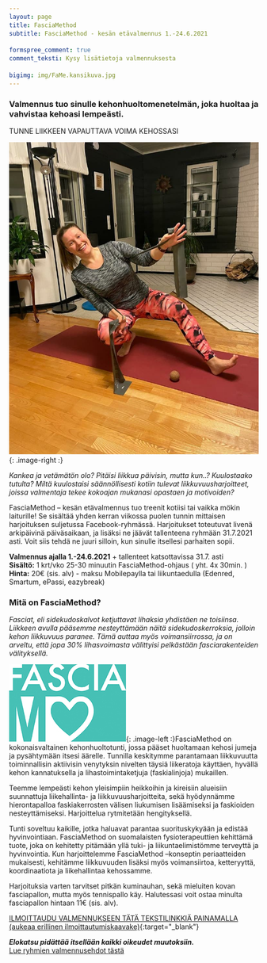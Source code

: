```yaml
---
layout: page
title: FasciaMethod
subtitle: FasciaMethod - kesän etävalmennus 1.-24.6.2021

formspree_comment: true
comment_teksti: Kysy lisätietoja valmennuksesta

bigimg: img/FaMe.kansikuva.jpg
---
```


### Valmennus tuo sinulle kehonhuoltomenetelmän, joka huoltaa ja vahvistaa kehoasi lempeästi.
<p></p>
<p class="otsikkolistapalkki">
TUNNE LIIKKEEN VAPAUTTAVA VOIMA KEHOSSASI
</p>

![fasciamethod](/img/Fame.mainoskuva.jpg "FasciaMethod"){: .image-right :}


*Kankea ja vetämätön olo? Pitäisi liikkua päivisin, mutta kun..? Kuulostaako tutulta?
Miltä kuulostaisi säännöllisesti kotiin tulevat liikkuvuusharjoitteet, joissa valmentaja tekee kokoajan mukanasi opastaen ja motivoiden?*

FasciaMethod – kesän etävalmennus tuo treenit kotiisi tai vaikka mökin laiturille! Se sisältää yhden kerran viikossa puolen tunnin mittaisen harjoituksen suljetussa Facebook-ryhmässä. Harjoitukset toteutuvat livenä arkipäivinä päiväsaikaan, ja lisäksi ne jäävät tallenteena ryhmään 31.7.2021 asti. Voit siis tehdä ne juuri silloin, kun sinulle itsellesi parhaiten sopii.

**Valmennus ajalla 1.-24.6.2021** + tallenteet katsottavissa 31.7. asti <br/>
**Sisältö:** 1 krt/vko 25-30 minuutin FasciaMethod-ohjaus ( yht. 4x 30min. )<br/>
**Hinta:** 20€ (sis. alv) - maksu Mobilepaylla tai liikuntaedulla (Edenred, Smartum, ePassi, eazybreak)

### Mitä on FasciaMethod?


*Fasciat, eli sidekudoskalvot ketjuttavat lihaksia yhdistäen ne toisiinsa. Liikkeen avulla pääsemme nesteyttämään näitä sidekudoskerroksia, jolloin kehon liikkuvuus paranee. Tämä auttaa myös voimansiirrossa, ja on arveltu, että jopa 30% lihasvoimasta välittyisi pelkästään fasciarakenteiden välityksellä.*

![fasciamethod_logo](/img/fasciaME-pieni.jpg "FasciaMethod logo"){: .image-left :}FasciaMethod on kokonaisvaltainen kehonhuoltotunti, jossa pääset huoltamaan kehosi jumeja ja pysähtymään itsesi äärelle. Tunnilla keskitymme parantamaan liikkuvuutta toiminnallisin aktiivisin venytyksin nivelten täysiä liikeratoja käyttäen, hyvällä kehon kannatuksella ja lihastoimintaketjuja (faskialinjoja) mukaillen. 

Teemme lempeästi kehon yleisimpiin heikkoihin ja kireisiin alueisiin
suunnattuja liikehallinta- ja liikkuvuusharjoitteita, sekä hyödynnämme hierontapalloa faskiakerrosten välisen liukumisen lisäämiseksi ja faskioiden nesteyttämiseksi.
Harjoittelua rytmitetään hengityksellä. 

Tunti soveltuu kaikille, jotka haluavat parantaa suorituskykyään ja edistää hyvinvointiaan. FasciaMethod on suomalaisten fysioterapeuttien kehittämä tuote, joka on kehitetty pitämään yllä tuki- ja liikuntaelimistömme terveyttä ja hyvinvointia. Kun harjoittelemme FasciaMethod –konseptin periaatteiden mukaisesti, kehitämme liikkuvuuden lisäksi myös voimansiirtoa, ketteryyttä, koordinaatiota ja liikehallintaa kehossamme.

Harjoituksia varten tarvitset pitkän kuminauhan, sekä mieluiten kovan fasciapallon, mutta myös tennispallo käy. Halutessasi voit ostaa minulta fasciapallon hintaan 11€ (sis. alv).

[ILMOITTAUDU VALMENNUKSEEN TÄTÄ TEKSTILINKKIÄ PAINAMALLA (aukeaa erillinen ilmoittautumiskaavake)](https://forms.gle/PmNj6ZDVsE86KkXw5){:target="_blank"} 

**_Elokatsu pidättää itsellään kaikki oikeudet muutoksiin._**  
[Lue ryhmien valmennusehdot tästä](/valmennusehdot)
